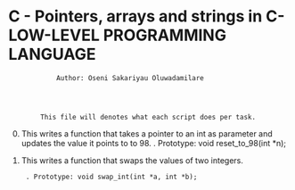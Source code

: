 #		C - Pointers, arrays and strings in C-LOW-LEVEL PROGRAMMING LANGUAGE




				Author: Oseni Sakariyau Oluwadamilare




			This file will denotes what each script does per task.


0. This writes a function that takes a pointer to an int as parameter and updates the value it points to to 98.
		. Prototype: void reset_to_98(int *n);

1. This writes a function that swaps the values of two integers.

    	. Prototype: void swap_int(int *a, int *b);
